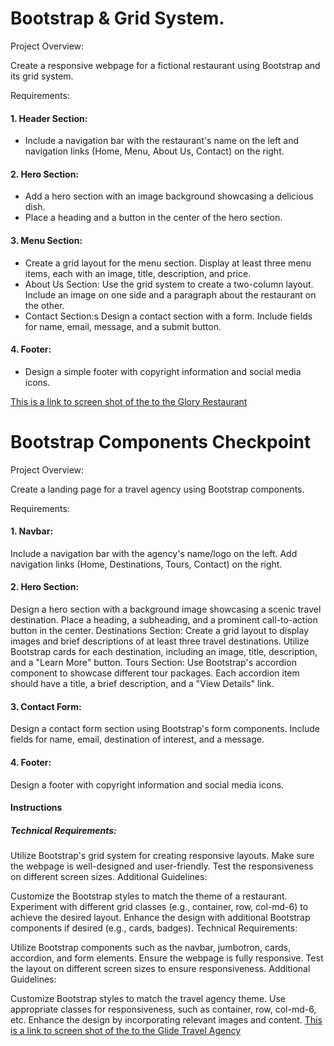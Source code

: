 
# Bootstrap & Grid System.

Project Overview:

Create a responsive webpage for a fictional restaurant using Bootstrap and its grid system.

Requirements:

#### 1. Header Section:
- Include a navigation bar with the restaurant's name on the left and navigation links (Home, Menu, About Us, Contact) on the right.
#### 2. Hero Section:
- Add a hero section with an image background showcasing a delicious dish.
- Place a heading and a button in the center of the hero section.
#### 3. Menu Section:
- Create a grid layout for the menu section.
Display at least three menu items, each with an image, title, description, and price.
- About Us Section:
Use the grid system to create a two-column layout.
Include an image on one side and a paragraph about the restaurant on the other.
- Contact Section:s
Design a contact section with a form.
Include fields for name, email, message, and a submit button.
#### 4. Footer:
-  Design a simple footer with copyright information and social media icons.

[This is a link to  screen shot of the  to the  Glory Restaurant]( https://github.com/EdemEssang/glorestaurant/blob/main/FireShot%20Capture%20001%20-%20Glory%20Restaurant%20-%20Experience%20Tasty%20Meals.pngs
)


# Bootstrap Components Checkpoint

Project Overview:

Create a landing page for a travel agency using Bootstrap components.

Requirements:

#### 1. Navbar:
Include a navigation bar with the agency's name/logo on the left.
Add navigation links (Home, Destinations, Tours, Contact) on the right.
#### 2. Hero Section:
Design a hero section with a background image showcasing a scenic travel destination.
Place a heading, a subheading, and a prominent call-to-action button in the center.
Destinations Section:
Create a grid layout to display images and brief descriptions of at least three travel destinations.
Utilize Bootstrap cards for each destination, including an image, title, description, and a "Learn More" button.
Tours Section:
Use Bootstrap's accordion component to showcase different tour packages.
Each accordion item should have a title, a brief description, and a "View Details" link.
#### 3. Contact Form:
Design a contact form section using Bootstrap's form components.
Include fields for name, email, destination of interest, and a message.
#### 4. Footer:
Design a footer with copyright information and social media icons.

#### Instructions
##### Technical Requirements:

Utilize Bootstrap's grid system for creating responsive layouts.
Make sure the webpage is well-designed and user-friendly.
Test the responsiveness on different screen sizes.
Additional Guidelines:

Customize the Bootstrap styles to match the theme of a restaurant.
Experiment with different grid classes (e.g., container, row, col-md-6) to achieve the desired layout.
Enhance the design with additional Bootstrap components if desired (e.g., cards, badges).
Technical Requirements:

Utilize Bootstrap components such as the navbar, jumbotron, cards, accordion, and form elements.
Ensure the webpage is fully responsive.
Test the layout on different screen sizes to ensure responsiveness.
Additional Guidelines:

Customize Bootstrap styles to match the travel agency theme.
Use appropriate classes for responsiveness, such as container, row, col-md-6, etc.
Enhance the design by incorporating relevant images and content.
[This is a link to  screen shot of the  to the Glide Travel Agency]()


